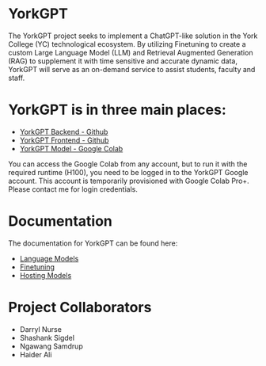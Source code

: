 # YorkGPT

The YorkGPT project seeks to implement a ChatGPT-like solution in the York College (YC) technological ecosystem. By utilizing Finetuning to create a custom Large Language Model (LLM) and Retrieval Augmented Generation (RAG) to supplement it with time sensitive and accurate dynamic data, YorkGPT will serve as an on-demand service to assist students, faculty and staff.

# YorkGPT is in three main places:

- [YorkGPT Backend - Github](https://github.com/darrylnurse/yorkgpt-server)
- [YorkGPT Frontend - Github](https://github.com/darrylnurse/yorkgpt-client)
- [YorkGPT Model - Google Colab](https://colab.research.google.com/drive/1jL6Juq0GLGlmfUbHdUdO19rxSomi5oFn)

You can access the Google Colab from any account, but to run it with the required runtime (H100), you need to be logged in to the YorkGPT Google account. This account is temporarily provisioned with Google Colab Pro+. Please contact me for login credentials.

# Documentation

The documentation for YorkGPT can be found here:

- [Language Models](https://github.com/darrylnurse/yorkgpt/blob/main/docs/language-models.md)
- [Finetuning](https://github.com/darrylnurse/yorkgpt/blob/main/docs/finetuning-models.md)
- [Hosting Models](https://github.com/darrylnurse/yorkgpt/blob/main/docs/hosting-models.md)

# Project Collaborators

- Darryl Nurse
- Shashank Sigdel
- Ngawang Samdrup
- Haider Ali
